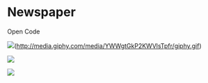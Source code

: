 # Newspaper
Open Code

![](http://media.giphy.com/media/kERJqKjDrnxTjaH83y/giphy.gif)(http://media.giphy.com/media/YWWgtGkP2KWVlsTpfr/giphy.gif)

![](http://media.giphy.com/media/YWWgtGkP2KWVlsTpfr/giphy.gif)

![](http://media.giphy.com/media/APq0XFdvcrrSbUQAkv/giphy.gif)

